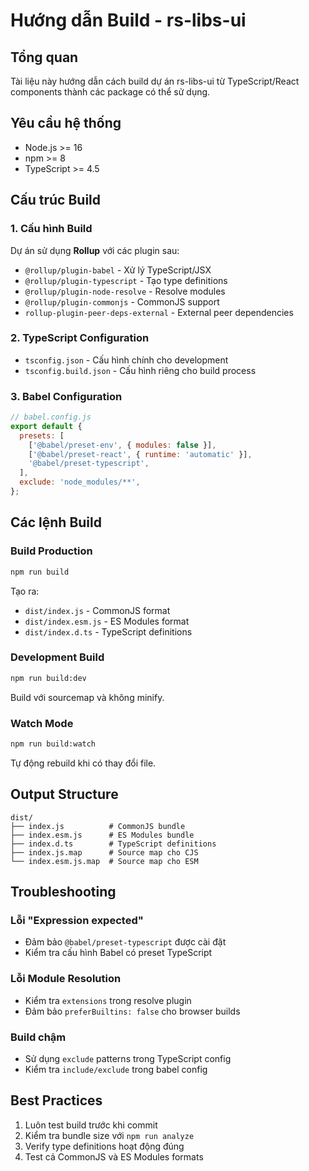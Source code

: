 # Hướng dẫn Build - rs-libs-ui

## Tổng quan
Tài liệu này hướng dẫn cách build dự án rs-libs-ui từ TypeScript/React components thành các package có thể sử dụng.

## Yêu cầu hệ thống
- Node.js >= 16
- npm >= 8
- TypeScript >= 4.5

## Cấu trúc Build

### 1. Cấu hình Build
Dự án sử dụng **Rollup** với các plugin sau:
- `@rollup/plugin-babel` - Xử lý TypeScript/JSX
- `@rollup/plugin-typescript` - Tạo type definitions
- `@rollup/plugin-node-resolve` - Resolve modules
- `@rollup/plugin-commonjs` - CommonJS support
- `rollup-plugin-peer-deps-external` - External peer dependencies

### 2. TypeScript Configuration
- `tsconfig.json` - Cấu hình chính cho development
- `tsconfig.build.json` - Cấu hình riêng cho build process

### 3. Babel Configuration
```javascript
// babel.config.js
export default {
  presets: [
    ['@babel/preset-env', { modules: false }],
    ['@babel/preset-react', { runtime: 'automatic' }],
    '@babel/preset-typescript',
  ],
  exclude: 'node_modules/**',
};
```

## Các lệnh Build

### Build Production
```bash
npm run build
```
Tạo ra:
- `dist/index.js` - CommonJS format
- `dist/index.esm.js` - ES Modules format  
- `dist/index.d.ts` - TypeScript definitions

### Development Build
```bash
npm run build:dev
```
Build với sourcemap và không minify.

### Watch Mode
```bash
npm run build:watch
```
Tự động rebuild khi có thay đổi file.

## Output Structure
```
dist/
├── index.js          # CommonJS bundle
├── index.esm.js      # ES Modules bundle
├── index.d.ts        # TypeScript definitions
├── index.js.map      # Source map cho CJS
└── index.esm.js.map  # Source map cho ESM
```

## Troubleshooting

### Lỗi "Expression expected"
- Đảm bảo `@babel/preset-typescript` được cài đặt
- Kiểm tra cấu hình Babel có preset TypeScript

### Lỗi Module Resolution
- Kiểm tra `extensions` trong resolve plugin
- Đảm bảo `preferBuiltins: false` cho browser builds

### Build chậm
- Sử dụng `exclude` patterns trong TypeScript config
- Kiểm tra `include/exclude` trong babel config

## Best Practices
1. Luôn test build trước khi commit
2. Kiểm tra bundle size với `npm run analyze`
3. Verify type definitions hoạt động đúng
4. Test cả CommonJS và ES Modules formats
